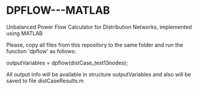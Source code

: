 # DPFLOW---MATLAB
Unbalanced Power Flow Calculator for Distribution Networks, implemented using MATLAB

Please, copy all files from this repository to the same folder and run the function 'dpflow' as follows:

outputVariables = dpflow(distCase_test13nodes);

All output info will be available in structure outputVariables and also will be saved to file distCaseResults.m
